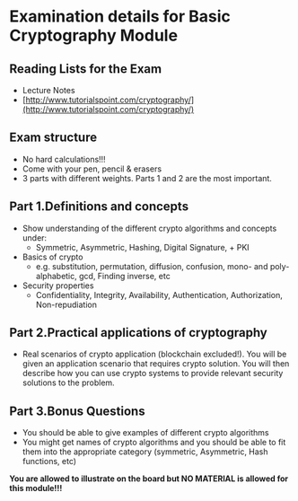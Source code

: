 # Examination details for Basic Cryptography Module

## Reading Lists for the Exam

- Lecture Notes
- [http://www.tutorialspoint.com/cryptography/](http://www.tutorialspoint.com/cryptography/)

## Exam structure

- No hard calculations!!!
- Come with your pen, pencil & erasers
- 3 parts with different weights. Parts 1 and 2 are the most important.

## Part 1.Definitions and concepts

- Show understanding of the different crypto algorithms and concepts under:
  - Symmetric, Asymmetric, Hashing, Digital Signature, + PKI
- Basics of crypto
  - e.g. substitution, permutation, diffusion, confusion, mono- and poly-alphabetic, gcd, Finding inverse, etc
- Security properties
  - Confidentiality, Integrity, Availability, Authentication, Authorization, Non-repudiation

## Part 2.Practical applications of cryptography

- Real scenarios of crypto application (blockchain excluded!). You will be given an application scenario that requires crypto solution. You will then describe how you can use crypto systems to provide relevant security solutions to the problem.

## Part 3.Bonus Questions

- You should be able to give examples of different crypto algorithms
- You might get names of crypto algorithms and you should be able to fit them into the appropriate category (symmetric, Asymmetric, Hash functions, etc)

**You are allowed to illustrate on the board but NO MATERIAL is allowed for this module!!!**
